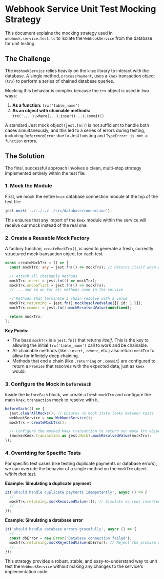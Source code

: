 # Webhook Service Unit Test Mocking Strategy

This document explains the mocking strategy used in `webhook.service.test.ts` to isolate the `WebhookService` from the database for unit testing.

## The Challenge

The `WebhookService` relies heavily on the `knex` library to interact with the database. A single method, `processPayment`, uses a `knex` transaction object (`trx`) to perform a series of chained database queries.

Mocking this behavior is complex because the `trx` object is used in two ways:

1.  **As a function:** `trx('table_name')`
2.  **As an object with chainable methods:** `trx('...').where(...).insert(...).commit()`

A standard Jest mock object (`jest.fn()`) is not sufficient to handle both cases simultaneously, and this led to a series of errors during testing, including `ReferenceError` due to Jest hoisting and `TypeError: is not a function` errors.

## The Solution

The final, successful approach involves a clean, multi-step strategy implemented entirely within the test file:

### 1. Mock the Module

First, we mock the entire `knex` database connection module at the top of the test file:

```typescript
jest.mock('../../../../src/database/connection');
```

This ensures that any import of the `knex` module within the service will receive our mock instead of the real one.

### 2. Create a Reusable Mock Factory

A factory function, `createMockTrx()`, is used to generate a fresh, correctly structured mock transaction object for each test.

```typescript
const createMockTrx = () => {
  const mockTrx: any = jest.fn(() => mockTrx); // Returns itself when called as a function

  // Attach all chainable methods
  mockTrx.insert = jest.fn(() => mockTrx);
  mockTrx.onConflict = jest.fn(() => mockTrx);
  // ... and so on for all methods used in the service

  // Methods that terminate a chain resolve with a value
  mockTrx.returning = jest.fn().mockResolvedValue([{ id: 1 }]);
  mockTrx.commit = jest.fn().mockResolvedValue(undefined);

  return mockTrx;
};
```

**Key Points:**

-   The base `mockTrx` is a `jest.fn()` that returns *itself*. This is the key to allowing the initial `trx('table_name')` call to work and be chainable.
-   All chainable methods (like `.insert`, `.where`, etc.) also return `mockTrx` to allow for infinitely deep chaining.
-   Methods that end a chain (like `.returning` or `.commit`) are configured to return a `Promise` that resolves with the expected data, just as `knex` would.

### 3. Configure the Mock in `beforeEach`

Inside the `beforeEach` block, we create a fresh `mockTrx` and configure the main `knex.transaction` mock to resolve with it.

```typescript
beforeEach(() => {
  jest.clearAllMocks(); // Ensures no mock state leaks between tests
  webhookService = new WebhookService();
  mockTrx = createMockTrx();

  // Configure the mocked knex transaction to return our mock trx object
  (mockedKnex.transaction as jest.Mock).mockResolvedValue(mockTrx);
});
```

### 4. Overriding for Specific Tests

For specific test cases (like testing duplicate payments or database errors), we can override the behavior of a single method on the `mockTrx` object *within that test*.

**Example: Simulating a duplicate payment**

```typescript
it('should handle duplicate payments idempotently', async () => {
  // ...
  mockTrx.returning.mockResolvedValue([]); // Simulate no rows inserted
  // ...
});
```

**Example: Simulating a database error**

```typescript
it('should handle database errors gracefully', async () => {
  // ...
  const dbError = new Error('Database connection failed');
  mockTrx.returning.mockRejectedValue(dbError); // Reject the promise at the end of the chain
  // ...
});
```

This strategy provides a robust, stable, and easy-to-understand way to unit test the `WebhookService` without making any changes to the service's implementation code.

